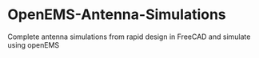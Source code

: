 # OpenEMS-Antenna-Simulations
Complete antenna simulations from rapid design in FreeCAD and simulate using openEMS

